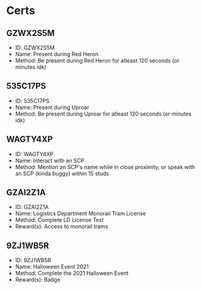 # Certs

## GZWX2S5M

- ID: GZWX2S5M
- Name: Present during Red Heron
- Method: Be present during Red Heron for atleast 120 seconds (or minutes idk)

## 535C17PS

- ID: 535C17PS
- Name: Present during Uproar
- Method: Be present during Uproar for atleast 120 seconds (or minutes idk)

## WAGTY4XP

- ID: WAGTY4XP
- Name: Interact with an SCP
- Method: Mention an SCP's name while in close proximity, or speak with an SCP (kinda buggy) within 15 studs

## GZAI2Z1A

- ID: GZAI2Z1A
- Name: Logistics Department Monorail Tram License
- Method: Complete LD License Test
- Reward(s): Access to monorail trams

## 9ZJ1WB5R

- ID: 9ZJ1WB5R
- Name: Halloween Event 2021
- Method: Complete the 2021 Halloween Event
- Reward(s): Badge